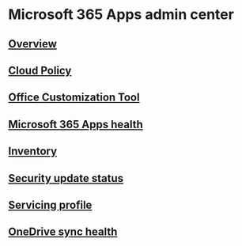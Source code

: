 # Microsoft 365 Apps admin center
## [Overview](overview.md)
## [Cloud Policy](overview-cloud-policy.md)
## [Office Customization Tool](overview-office-customization-tool.md)
## [Microsoft 365 Apps health](microsoft-365-apps-health.md)
## [Inventory](inventory.md)
## [Security update status](security-update-status.md)
## [Servicing profile](servicing-profile.md)
## [OneDrive sync health](/onedrive/sync-health)
